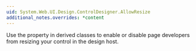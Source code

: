 ```yaml
---
uid: System.Web.UI.Design.ControlDesigner.AllowResize
additional_notes.overrides: *content
---
```


<p>Use the <xref href="System.Web.UI.Design.ControlDesigner.AllowResize"></xref> property in derived classes to enable or disable page developers from resizing your control in the design host.</p>



